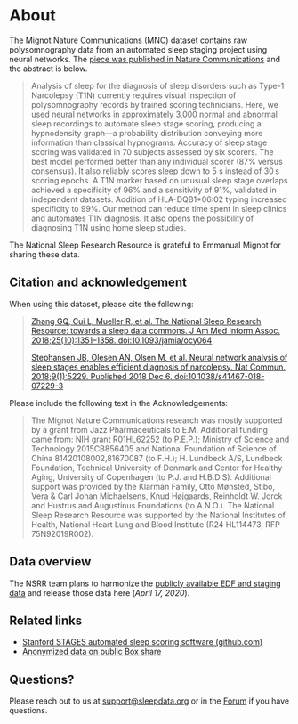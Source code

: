 # About

The Mignot Nature Communications (MNC) dataset contains raw polysomnography data from an automated sleep staging project using neural networks. The [piece was published in Nature Communications](https://pubmed.ncbi.nlm.nih.gov/30523329/) and the abstract is below.

> Analysis of sleep for the diagnosis of sleep disorders such as Type-1 Narcolepsy (T1N) currently requires visual inspection of polysomnography records by trained scoring technicians. Here, we used neural networks in approximately 3,000 normal and abnormal sleep recordings to automate sleep stage scoring, producing a hypnodensity graph—a probability distribution conveying more information than classical hypnograms. Accuracy of sleep stage scoring was validated in 70 subjects assessed by six scorers. The best model performed better than any individual scorer (87% versus consensus). It also reliably scores sleep down to 5 s instead of 30 s scoring epochs. A T1N marker based on unusual sleep stage overlaps achieved a specificity of 96% and a sensitivity of 91%, validated in independent datasets. Addition of HLA-DQB1*06:02 typing increased specificity to 99%. Our method can reduce time spent in sleep clinics and automates T1N diagnosis. It also opens the possibility of diagnosing T1N using home sleep studies.

The National Sleep Research Resource is grateful to Emmanual Mignot for sharing these data.

## Citation and acknowledgement

When using this dataset, please cite the following:

> [Zhang GQ, Cui L, Mueller R, et al. The National Sleep Research Resource: towards a sleep data commons. J Am Med Inform Assoc. 2018;25(10):1351–1358. doi:10.1093/jamia/ocy064](https://pubmed.ncbi.nlm.nih.gov/29860441/)
>
> [Stephansen JB, Olesen AN, Olsen M, et al. Neural network analysis of sleep stages enables efficient diagnosis of narcolepsy. Nat Commun. 2018;9(1):5229. Published 2018 Dec 6. doi:10.1038/s41467-018-07229-3](https://pubmed.ncbi.nlm.nih.gov/30523329/)

Please include the following text in the Acknowledgements:

> The Mignot Nature Communications research was mostly supported by a grant from Jazz Pharmaceuticals to E.M. Additional funding came from: NIH grant R01HL62252 (to P.E.P.); Ministry of Science and Technology 2015CB856405 and National Foundation of Science of China 81420108002,81670087 (to F.H.); H. Lundbeck A/S, Lundbeck Foundation, Technical University of Denmark and Center for Healthy Aging, University of Copenhagen (to P.J. and H.B.D.S). Additional support was provided by the Klarman Family, Otto Mønsted, Stibo, Vera & Carl Johan Michaelsens, Knud Højgaards, Reinholdt W. Jorck and Hustrus and Augustinus Foundations (to A.N.O.). The National Sleep Research Resource was supported by the National Institutes of Health, National Heart Lung and Blood Institute (R24 HL114473, RFP 75N92019R002).

## Data overview

The NSRR team plans to harmonize the [publicly available EDF and staging data](https://stanfordmedicine.app.box.com/s/r9e92ygq0erf7hn5re6j51aaggf50jly) and release those data here (*April 17, 2020*).

## Related links

- [Stanford STAGES automated sleep scoring software (github.com)](https://github.com/stanford-stages/stanford-stages)
- [Anonymized data on public Box share](https://stanfordmedicine.app.box.com/s/r9e92ygq0erf7hn5re6j51aaggf50jly)

## Questions?

Please reach out to us at support@sleepdata.org or in the [Forum](https://sleepdata.org/forum) if you have questions.
